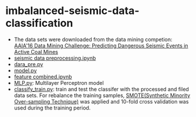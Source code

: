 # imbalanced-seismic-data-classification
- The data sets were downloaded from the data mining competion: [AAIA'16 Data Mining Challenge: Predicting Dangerous Seismic Events in Active Coal Mines](https://knowledgepit.fedcsis.org/contest/view.php?id=112) 
- [seismic data preprocessing.ipynb](https://github.com/danielgy/imbalanced-seismic-data-classification-/blob/master/seismic%20data%20preprocessing.ipynb)
- [dara_pre.py](https://github.com/danielgy/imbalanced-seismic-data-classification-/blob/master/data_pre.py)
- [model.py](https://github.com/danielgy/imbalanced-seismic-data-classification-/blob/master/model.py)
- [feature combined.ipynb](https://github.com/danielgy/imbalanced-seismic-data-classification-/blob/master/feature%20combined.ipynb)
- [MLP.py](https://github.com/danielgy/imbalanced-seismic-data-classification-/blob/master/MLP.py): Multilayer Perceptron model
- [classify_train.py](https://github.com/danielgy/imbalanced-seismic-data-classification-/blob/master/classify_train.py): train and test the classifer with the processed and filed data sets. For rebalance the training samples, [SMOTE(Synthetic Minority Over-sampling Technique)](https://www.jair.org/media/953/live-953-2037-jair.pdf) was applied and 10-fold cross validation was used during the training 
period. 
